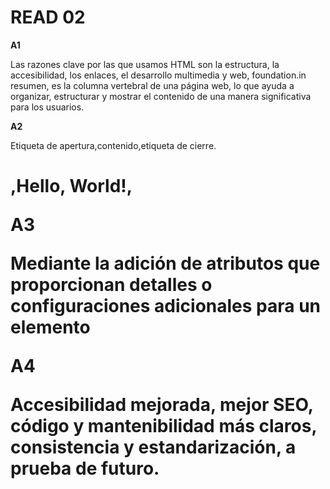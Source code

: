 
# READ 02

**A1**

Las razones clave por las que usamos HTML son la estructura, la accesibilidad, los enlaces, el desarrollo multimedia y web, foundation.in resumen, es la columna vertebral de una página web, lo que ayuda a organizar, estructurar y mostrar el contenido de una manera significativa para los usuarios.

**A2**

Etiqueta de apertura,contenido,etiqueta de cierre. <h1>,Hello, World!,</p>

**A3**

Mediante la adición de atributos que proporcionan detalles o configuraciones adicionales para un elemento

**A4**

Accesibilidad mejorada, mejor SEO, código y mantenibilidad más claros, consistencia y estandarización, a prueba de futuro.
